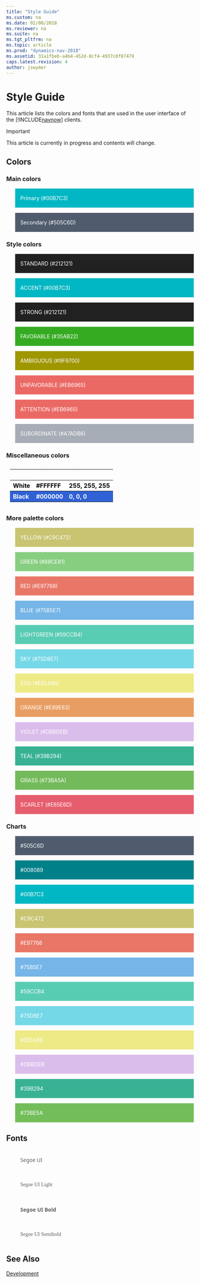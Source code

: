 ```yaml
---
title: "Style Guide"
ms.custom: na
ms.date: 02/08/2018
ms.reviewer: na
ms.suite: na
ms.tgt_pltfrm: na
ms.topic: article
ms.prod: "dynamics-nav-2018"
ms.assetid: 31a1fbeb-a4b4-452d-8cf4-4937c0f87479
caps.latest.revision: 4
author: jswymer
---
```

# Style Guide
This article lists the colors and fonts that are used in the user interface of the [!INCLUDE[navnow](includes/navnow_md.md)] clients.

> [!IMPORTANT]  
> This article is currently in progress and contents will change.

## Colors

### Main colors
 
<blockquote STYLE="background-color:#00B7C3;border-left:None;color: white"><br />Primary (#00B7C3)<br /><br /></blockquote>
<blockquote STYLE="background-color:#505C6D;border-left:None;color: white"><br />Secondary (#505C6D)<br /><br /></blockquote>

### Style colors

<blockquote STYLE="background-color: #212121;border-left:None;color: white"><br />STANDARD (#212121)<br /><br /></blockquote>
<blockquote STYLE="background-color: #00B7C3;border-left:None;color: white"><br />ACCENT (#00B7C3)<br /><br /></blockquote>
<blockquote STYLE="background-color: #212121;border-left:None;color: white"><br />STRONG (#212121)<br /><br /></blockquote>
<blockquote STYLE="background-color: #35AB22;border-left:None;color: white"><br />FAVORABLE (#35AB22)<br /><br /></blockquote>
<blockquote STYLE="background-color: #9F9700;border-left:None;color: white"><br />AMBIGUOUS (#9F9700)<br /><br /></blockquote>
<blockquote STYLE="background-color: #EB6965;border-left:None;color: white"><br />UNFAVORABLE (#EB6965)<br /><br /></blockquote>
<blockquote STYLE="background-color: #EB6965;border-left:None;color: white"><br />ATTENTION (#EB6965)<br /><br /></blockquote>
<blockquote STYLE="background-color: #A7ADB6;border-left:None;color: white"><br />SUBORDINATE (#A7ADB6)<br /><br /></blockquote>

### Miscellaneous colors

<table style="width:100%;text-align:left;color:white;padding: 10px">
  <tr align="left">
    <th >Name</th>
    <th>HEX</th> 
    <th>RGB</th>
   </tr>
  <tr STYLE="background-color: #FFFFFF;border-left:None;color:black">
    <th>White</th>
    <th>#FFFFFF</th> 
    <th>255, 255, 255</th>
   </tr>
  <tr STYLE="background-color: #3062d6;border-left:None;color: white">
    <th>Black</th>
    <th>#000000</th> 
    <th>0, 0, 0</th>
   </tr>
</table> 

### More palette colors
<blockquote STYLE="background-color: #C9C472;border-left:None;color: white"><br />YELLOW (#C9C472)<br /><br /></blockquote>
<blockquote STYLE="background-color: #88CE81;border-left:None;color: white"><br />GREEN (#88CE81)<br /><br /></blockquote>
<blockquote STYLE="background-color: #E97768;border-left:None;color: white"><br />RED (#E97768)<br /><br /></blockquote>
<blockquote STYLE="background-color: #75B5E7;border-left:None;color: white"><br />BLUE (#75B5E7)<br /><br /></blockquote>
<blockquote STYLE="background-color: #59CCB4;border-left:None;color: white"><br />LIGHTGREEN (#59CCB4)<br /><br /></blockquote>
<blockquote STYLE="background-color: #75D8E7;border-left:None;color: white"><br />SKY (#75D8E7)<br /><br /></blockquote>
<blockquote STYLE="background-color: #EEEA86;border-left:None;color: white"><br />EGG (#EEEA86)<br /><br /></blockquote>
<blockquote STYLE="background-color: #E89E63;border-left:None;color: white"><br />ORANGE (#E89E63)<br /><br /></blockquote>
<blockquote STYLE="background-color: #DBBDEB;border-left:None;color: white"><br />VIOLET (#DBBDEB)<br /><br /></blockquote>
<blockquote STYLE="background-color: #39B294;border-left:None;color: white"><br />TEAL (#39B294)<br /><br /></blockquote>
<blockquote STYLE="background-color: #73BA5A;border-left:None;color: white"><br />GRASS (#73BA5A)<br /><br /></blockquote>
<blockquote STYLE="background-color: #E65E6D;border-left:None;color: white"><br />SCARLET (#E65E6D)<br /><br /></blockquote>


### Charts
<blockquote STYLE="background-color: #505C6D;border-left:None;color: white"><br />#505C6D<br /><br /></blockquote>
<blockquote STYLE="background-color: #008089;border-left:None;color: white"><br />#008089<br /><br /></blockquote>
<blockquote STYLE="background-color: #00B7C3;border-left:None;color: white"><br />#00B7C3<br /><br /></blockquote>
<blockquote STYLE="background-color: #C9C472;border-left:None;color: white"><br />#C9C472<br /><br /></blockquote>
<blockquote STYLE="background-color: #E97768;border-left:None;color: white"><br />#E97768<br /><br /></blockquote>
<blockquote STYLE="background-color: #75B5E7;border-left:None;color: white"><br />#75B5E7<br /><br /></blockquote>
<blockquote STYLE="background-color: #59CCB4;border-left:None;color: white"><br />#59CCB4<br /><br /></blockquote>
<blockquote STYLE="background-color: #75D8E7;border-left:None;color: white"><br />#75D8E7<br /><br /></blockquote>
<blockquote STYLE="background-color: #EEEA86;border-left:None;color: white"><br />#EEEA86<br /><br /></blockquote>
<blockquote STYLE="background-color: #DBBDEB;border-left:None;color: white"><br />#DBBDEB<br /><br /></blockquote>
<blockquote STYLE="background-color: #39B294;border-left:None;color: white"><br />#39B294<br /><br /></blockquote>
<blockquote STYLE="background-color: #73BE5A;border-left:None;color: white"><br />#73BE5A<br /><br /></blockquote>

## Fonts

<blockquote STYLE="font-family: Segoe UI;border-left:None"><br />Segoe UI<br /><br /></blockquote>
<blockquote STYLE="font-family: Segoe UI Light;border-left:None"><br />Segoe UI Light<br /><br /></blockquote>
<blockquote STYLE="font-family: Segoe UI;border-left:None"><br /><b>Segoe UI Bold</b><br /><br /></blockquote>
<blockquote STYLE="font-family: Segoe UI Semibold;border-left:None"><br />Segoe UI Semibold<br /><br /></blockquote>


## See Also  
 [Development](Development.md)